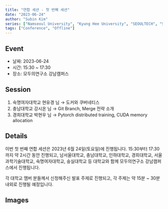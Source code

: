 ```yaml
---
title: "연합 세션 - 첫 번째 세션"
date: "2023-06-24"
author: "Subin Kim"
series: ["Namseoul University", "Kyung Hee University", "SEOULTECH", "Soongsil University"]
tags: ["Conference", "Offline"]
---
```


## Event

- 날짜: 2023-06-24
- 시간: 15:30 ~ 17:30
- 장소: 모두의연구소 강남캠퍼스

## Session

1. 숙명여자대학교 현유경 님 → 도커와 쿠버네티스
1. 충남대학교 강시온 님 → Git Branch, Merge 전략 소개
1. 경희대학교 박현우 님 → Pytorch distributed training, CUDA memory allocation

## Details

이번 첫 번째 연합 세션은 2023년 6월 24일(토요일)에 진행됩니다.
15:30부터 17:30까지 약 2시간 동안 진행되고, 남서울대학교, 충남대학교, 인하대학교, 경희대학교, 서울과학기술대학교, 숙명여자대학교, 숭실대학교 등 대학교와 함께 모두의연구소 강남캠퍼스에서 진행됩니다.

각 대학교 멤버 분들께서 신청해주신 발표 주제로 진행되고, 각 주제는 약 15분 ~ 30분 내외로 진행될 예정입니다.

## Images

